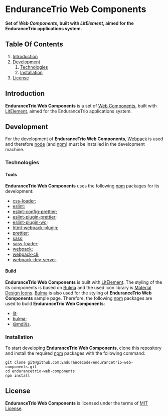# EnduranceTrio Web Components

**Set of *Web Components*, built with *LitElement*, aimed for the EnduranceTrio applications system.**

## Table Of Contents

1. [Introduction](#introduction)
2. [Development](#development)
    1. [Technologies](#technologies)
    2. [Installation](#installation)
3. [License](#license)

## Introduction

**EnduranceTrio  Web Components** is a set of [Web Components](https://developer.mozilla.org/en-US/docs/Web/API/Web_components), built with [LitElement](https://lit.dev/), aimed for the EnduranceTrio applications system.

## Development

For the development of **EnduranceTrio Web Components**, [Webpack](https://webpack.js.org/) is used and therefore [node](https://nodejs.org/) (and [npm](https://www.npmjs.com/)) must be installed in the development machine.

### Technologies

#### Tools

**EnduranceTrio Web Components** uses the following [npm](https://www.npmjs.com/) packages for its development:

+ [css-loader](https://www.npmjs.com/package/css-loader);
+ [eslint](https://www.npmjs.com/package/eslint);
+ [eslint-config-prettier](https://www.npmjs.com/package/eslint-config-prettier);
+ [eslint-plugin-prettier](https://www.npmjs.com/package/eslint-plugin-prettier);
+ [eslint-plugin-wc](https://www.npmjs.com/package/eslint-plugin-wc);
+ [html-webpack-plugin](https://www.npmjs.com/package/html-webpack-plugin);
+ [prettier](https://www.npmjs.com/package/prettier);
+ [sass](https://www.npmjs.com/package/sass);
+ [sass-loader](https://www.npmjs.com/package/sass-loader);
+ [webpack](https://www.npmjs.com/package/webpack);
+ [webpack-cli](https://www.npmjs.com/package/webpack-cli);
+ [webpack-dev-server](https://www.npmjs.com/package/webpack-dev-server).

#### Build

**EnduranceTrio Web Components** is built with [LitElement](https://lit.dev/). The styling of the its components is based on [Bulma](https://bulma.io/) and the used icon library is [Material Design Icons](https://pictogrammers.com/library/mdi/). [Bulma](https://bulma.io/) is also used for the styling of **EnduranceTrio Web Components** sample page. Therefore, the following [npm](https://www.npmjs.com/) packages are used to build **EnduranceTrio Web Components**:

+ [lit](https://www.npmjs.com/package/lit);
+ [bulma](https://www.npmjs.com/package/bulma);
+ [@mdi/js](https://www.npmjs.com/package/@mdi/js).

### Installation

To start developing **EnduranceTrio  Web Components**, clone this repository and install the required [npm](https://www.npmjs.com/) packages with the following command:

    git clone git@github.com:EnduranceCode/endurancetrio-web-components.git
    cd endurancetrio-web-components
    npm install

## License

**EnduranceTrio Web Components** is licensed under the terms of [MIT License](./LICENSE).
